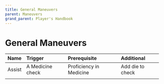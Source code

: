 ```yaml
---
title: General Maneuvers
parent: Maneuvers
grand_parent: Player's Handbook
---
```


# General Maneuvers

| Name | Trigger | Prerequisite | Additional |
|:-----------|:-----------|:-----------|:-----------|
| Assist | A Medicine check | Proficiency in Medicine | Add die to check |
|  |  |  |  |  |  |